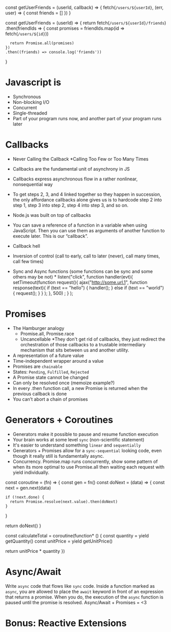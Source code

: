 const getUserFriends = (userId, callback) => {
  fetch(`/users/${userId}`, (err, user) => {
    const friends = []
  })
}

const getUserFriends = (userId) => {
  return fetch(`/users/${userId}/friends`)
    .then(friendIds => {
      const promises = friendIds.map(id => fetch(`/users/${id}`))

      return Promise.all(promises)
    })
    .then((friends) => console.log('friends'))
}



# Javascript is

* Synchronous
* Non-blocking I/O
* Concurrent
* Single-threaded
* Part of your program runs now, and another part of your program runs later


# Callbacks

* Never Calling the Callback
  *Calling Too Few or Too Many Times

* Callbacks are the fundamental unit of asynchrony in JS
* Callbacks express asynchronous flow in a rather nonlinear, nonsequential way
* To get steps 2, 3, and 4 linked together so they happen in succession, the only affordance callbacks alone gives us is to hardcode step 2 into step 1, step 3 into step 2, step 4 into step 3, and so on.
* Node.js was built on top of callbacks
* You can save a reference of a function in a variable when using JavaScript. Then you can use them as arguments of another function to execute later. This is our “callback”.
* Callback hell
* Inversion of control (call to early, call to later (never), call many times, call few times)
* Sync and Async functions (some functions can be sync and some others may be not)
  *
listen("click", function handler(evt){
	setTimeout(function request(){
		ajax("http://some.url.1", function response(text){
			if (text == "hello") {
				handler();
			}
			else if (text == "world") {
				request();
			}
		} );
	}, 500) ;
} );

# Promises

* The Hamburger analogy
  * Promise.all, Promise.race
  * Uncancellable
  *They don't get rid of callbacks, they just redirect the orchestration of those callbacks to a trustable intermediary mechanism that sits between us and another utility.
* A representation of a future value
* Time-independent wrapper around a value
* Promises are `chainable`
* States: `Pending`, `Fulfilled`, `Rejected`
* A Promise state cannot be changed
* Can only be resolved once (memoize example?)
* In every .then function call, a new Promise is returned when the previous callback is done
* You can’t abort a chain of promises

# Generators + Coroutines

* Generators make it possible to pause and resume function execution
* Your brain works at some level `sync` (non-scientific statement)
* It's easier to understand something `linear` and `sequentially`
* Generators + Promises allow for a `sync-sequential` looking code, even though it really still is fundamentally async.
* Concurrency. Promise.map runs concurrently, show some pattern of when its more optimal to use Promise.all then waiting each request with yield individually.


const coroutine = (fn) => {
  const gen = fn()
  const doNext = (data) => {
    const next = gen.next(data)

    if (!next.done) {
      return Promise.resolve(next.value).then(doNext)
    }
  }

  return doNext()
}

const calculateTotal = coroutine(function* () {
  const quantity = yield getQuantity()
  const unitPrice =  yield getUnitPrice()

  return unitPrice * quantity
})

# Async/Await

Write `async` code that flows like `sync` code.
Inside a function marked as `async`, you are allowed to place the `await` keyword in front of an expression that returns a promise. When you do, the execution of the `async` function is paused until the promise is resolved.
Async/Await + Promises = <3

# Bonus: Reactive Extensions
